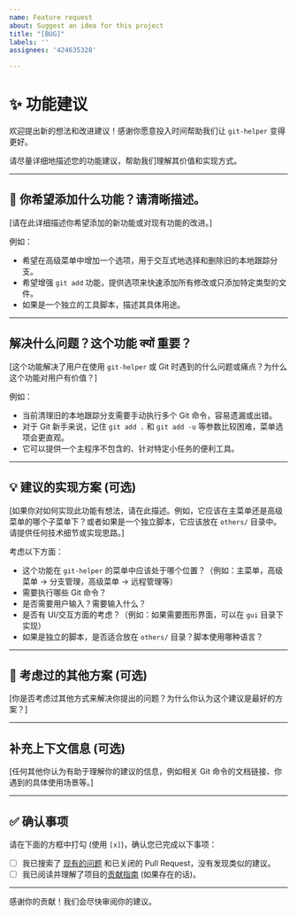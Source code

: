 ```yaml
---
name: Feature request
about: Suggest an idea for this project
title: "[BUG]"
labels: ''
assignees: '424635328'

---
```


# ✨ 功能建议

欢迎提出新的想法和改进建议！感谢你愿意投入时间帮助我们让 `git-helper` 变得更好。

请尽量详细地描述您的功能建议，帮助我们理解其价值和实现方式。

---

## 🤔 你希望添加什么功能？请清晰描述。

[请在此详细描述你希望添加的新功能或对现有功能的改进。]

例如：

*   希望在高级菜单中增加一个选项，用于交互式地选择和删除旧的本地跟踪分支。
*   希望增强 `git add` 功能，提供选项来快速添加所有修改或只添加特定类型的文件。
*   如果是一个独立的工具脚本，描述其具体用途。

---

## 解决什么问题？这个功能 क्यों 重要？

[这个功能解决了用户在使用 `git-helper` 或 Git 时遇到的什么问题或痛点？为什么这个功能对用户有价值？]

例如：

*   当前清理旧的本地跟踪分支需要手动执行多个 Git 命令，容易遗漏或出错。
*   对于 Git 新手来说，记住 `git add .` 和 `git add -u` 等参数比较困难，菜单选项会更直观。
*   它可以提供一个主程序不包含的、针对特定小任务的便利工具。

---

## 💡 建议的实现方案 (可选)

[如果你对如何实现此功能有想法，请在此描述。例如，它应该在主菜单还是高级菜单的哪个子菜单下？或者如果是一个独立脚本，它应该放在 `others/` 目录中。请提供任何技术细节或实现思路。]

考虑以下方面：

*   这个功能在 `git-helper` 的菜单中应该处于哪个位置？（例如：主菜单，高级菜单 -> 分支管理，高级菜单 -> 远程管理等）
*   需要执行哪些 Git 命令？
*   是否需要用户输入？需要输入什么？
*   是否有 UI/交互方面的考虑？（例如：如果需要图形界面，可以在 `gui` 目录下实现）
*   如果是独立的脚本，是否适合放在 `others/` 目录？脚本使用哪种语言？

---

## 🔄 考虑过的其他方案 (可选)

[你是否考虑过其他方式来解决你提出的问题？为什么你认为这个建议是最好的方案？]

---

## 补充上下文信息 (可选)

[任何其他你认为有助于理解你的建议的信息，例如相关 Git 命令的文档链接、你遇到的具体使用场景等。]

---

## ✅ 确认事项

请在下面的方框中打勾 (使用 `[x]`)，确认您已完成以下事项：

- [ ] 我已搜索了 [现有的问题](https://github.com/424635328/Git-Helper/issues) 和已关闭的 Pull Request，没有发现类似的建议。
- [ ] 我已阅读并理解了项目的[贡献指南](CONTRIBUTING.md) (如果存在的话)。

---

感谢你的贡献！我们会尽快审阅你的建议。
